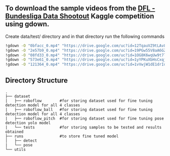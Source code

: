 ## To download the sample videos  from the [DFL - Bundesliga Data Shootout](https://www.kaggle.com/competitions/dfl-bundesliga-data-shootout) Kaggle competition using gdown.

Create data/test/ directory and in that directory run the following commands

```bash
!gdown -O "0bfacc_0.mp4" "https://drive.google.com/uc?id=12TqauVZ9tLAv8kWxTTBFWtgt2hNQ4_ZF"
!gdown -O "2e57b9_0.mp4" "https://drive.google.com/uc?id=19PGw55V8aA6GZu5-Aac5_9mCy3fNxmEf"
!gdown -O "08fd33_0.mp4" "https://drive.google.com/uc?id=1OG8K6wqUw9t7lp9ms1M48DxRhwTYciK-"
!gdown -O "573e61_0.mp4" "https://drive.google.com/uc?id=1yYPKuXbHsCxqjA9G-S6aeR2Kcnos8RPU"
!gdown -O "121364_0.mp4" "https://drive.google.com/uc?id=1vVwjW1dE1drIdd4ZSILfbCGPD4weoNiu"
```


## Directory Structure

    .
    ├── dataset
    |   ├── roboflow        #for storing dataset used for fine tuning detection model for all 4 classes
    |   ├── roboflow_ball   #for storing dataset used for fine tuning detection model for all 4 classes
    |   ├── roboflow_pitch  #for storing dataset used for fine tuning pose detection yolo model              
    |   └── tests           #for storing samples to be tested and results obtained
    ├── runs                #to store fine tuned model
    │   ├── detect                  
    |   └── pose              
    └── utils